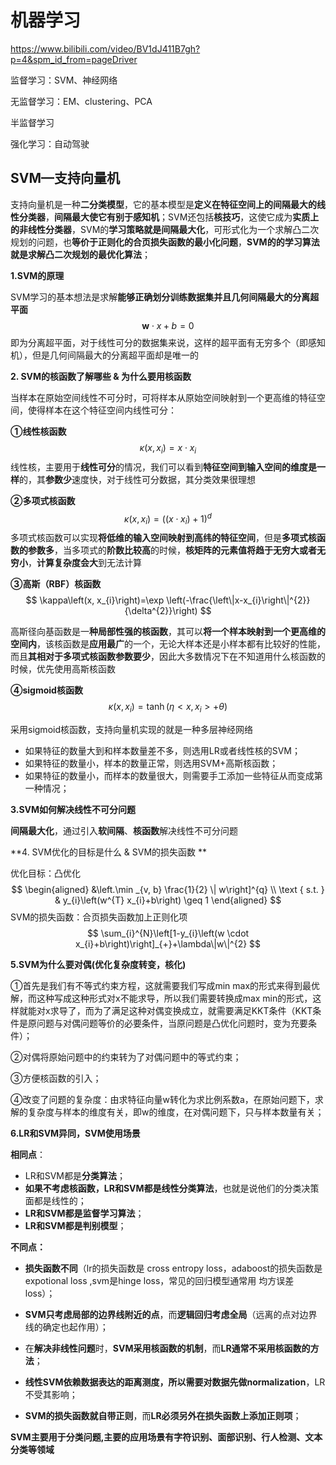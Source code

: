# 机器学习



https://www.bilibili.com/video/BV1dJ411B7gh?p=4&spm_id_from=pageDriver



监督学习：SVM、神经网络

无监督学习：EM、clustering、PCA

半监督学习

强化学习：自动驾驶





## SVM—支持向量机



支持向量机是一种**二分类模型**，它的基本模型是**定义在特征空间上的间隔最大的线性分类器**，**间隔最大使它有别于感知机**；SVM还包括**核技巧**，这使它成为**实质上的非线性分类器**，SVM的**学习策略就是间隔最大化**，可形式化为一个求解凸二次规划的问题，也**等价于正则化的合页损失函数的最小化问题**，**SVM的的学习算法就是求解凸二次规划的最优化算法**；



**1.SVM的原理**

SVM学习的基本想法是求解**能够正确划分训练数据集并且几何间隔最大的分离超平面**
$$
\boldsymbol{w} \cdot x+b=0
$$
即为分离超平面，对于线性可分的数据集来说，这样的超平面有无穷多个（即感知机），但是几何间隔最大的分离超平面却是唯一的



**2. SVM的核函数了解哪些 & 为什么要用核函数**

当样本在原始空间线性不可分时，可将样本从原始空间映射到一个更高维的特征空间，使得样本在这个特征空间内线性可分：



**①线性核函数**
$$
\kappa\left(x, x_{i}\right)=x \cdot x_{i}
$$
线性核，主要用于**线性可分**的情况，我们可以看到**特征空间到输入空间的维度是一样**的，其**参数少**速度快，对于线性可分数据，其分类效果很理想



**②多项式核函数**
$$
\kappa\left(x, x_{i}\right)=\left(\left(x \cdot x_{i}\right)+1\right)^{d}
$$
多项式核函数可以实现**将低维的输入空间映射到高纬的特征空间**，但是**多项式核函数的参数多**，当多项式的**阶数比较高**的时候，**核矩阵的元素值将趋于无穷大或者无穷小**，**计算复杂度会大**到无法计算



**③高斯（RBF）核函数**
$$
\kappa\left(x, x_{i}\right)=\exp \left(-\frac{\left\|x-x_{i}\right\|^{2}}{\delta^{2}}\right)
$$


高斯径向基函数是一**种局部性强的核函数**，其可以**将一个样本映射到一个更高维的空间内**，该核函数是**应用最广**的一个，无论大样本还是小样本都有比较好的性能，而且**其相对于多项式核函数参数要少**，因此大多数情况下在不知道用什么核函数的时候，优先使用高斯核函数



**④sigmoid核函数**
$$
\kappa\left(x, x_{i}\right)=\tanh \left(\eta<x, x_{i}>+\theta\right)
$$


采用sigmoid核函数，支持向量机实现的就是一种多层神经网络



- 如果特征的数量大到和样本数量差不多，则选用LR或者线性核的SVM；
- 如果特征的数量小，样本的数量正常，则选用SVM+高斯核函数；
- 如果特征的数量小，而样本的数量很大，则需要手工添加一些特征从而变成第一种情况；



**3.SVM如何解决线性不可分问题**

**间隔最大化**，通过引入**软间隔**、**核函数**解决线性不可分问题



**4. SVM优化的目标是什么 & SVM的损失函数 **

优化目标：凸优化
$$
\begin{aligned}
&\left.\min _{v, b} \frac{1}{2} \| w\right]^{q} \\
\text { s.t. } & y_{i}\left(w^{T} x_{i}+b\right) \geq 1
\end{aligned}
$$
SVM的损失函数：合页损失函数加上正则化项
$$
\sum_{i}^{N}\left[1-y_{i}\left(w \cdot x_{i}+b\right)\right]_{+}+\lambda\|w\|^{2}
$$


**5.SVM为什么要对偶(优化复杂度转变，核化)**

①首先是我们有不等式约束方程，这就需要我们写成min max的形式来得到最优解，而这种写成这种形式对x不能求导，所以我们需要转换成max min的形式，这样就能对x求导了，而为了满足这种对偶变换成立，就需要满足KKT条件（KKT条件是原问题与对偶问题等价的必要条件，当原问题是凸优化问题时，变为充要条件）；

②对偶将原始问题中的约束转为了对偶问题中的等式约束；

③方便核函数的引入；

④改变了问题的复杂度：由求特征向量w转化为求比例系数a，在原始问题下，求解的复杂度与样本的维度有关，即w的维度，在对偶问题下，只与样本数量有关；



**6.LR和SVM异同，SVM使用场景**

**相同点**：

- LR和SVM都是**分类算法**；
- **如果不考虑核函数，LR和SVM都是线性分类算法**，也就是说他们的分类决策面都是线性的；
- **LR和SVM都是监督学习算法**；
- **LR和SVM都是判别模型**；

**不同点：**

- **损失函数不同**（lr的损失函数是 cross entropy loss，adaboost的损失函数是expotional loss ,svm是hinge loss，常见的回归模型通常用 均方误差 loss）；

- **SVM只考虑局部的边界线附近的点**，而**逻辑回归考虑全局**（远离的点对边界线的确定也起作用）；

- 在**解决非线性问题**时，**SVM采用核函数的机制**，而**LR通常不采用核函数的方法**；

- **线性SVM依赖数据表达的距离测度，所以需要对数据先做normalization**，LR不受其影响；

- **SVM的损失函数就自带正则**，而**LR必须另外在损失函数上添加正则项**；

  

**SVM主要用于分类问题,主要的应用场景有字符识别、面部识别、行人检测、文本分类等领域**



















